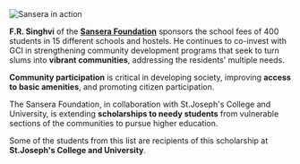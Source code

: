 <img class="img-fluid" src="%url%assets/from-reports/sansera-foundation-students-2023.jpg" alt="Sansera in action" />

**F.R. Singhvi** of the **[Sansera Foundation](https://sansera.in/#utm)** sponsors the school fees of 400 students in 15 different schools and hostels. He continues to co-invest with GCI in strengthening community development programs that seek to turn slums into **vibrant communities**, addressing the residents' multiple needs.

**Community participation** is critical in developing society, improving **access to basic amenities**, and promoting citizen participation.

The Sansera Foundation, in collaboration with St.Joseph's College and University, is extending **scholarships to needy students** from vulnerable sections of the communities to pursue higher education.

Some of the students from this list are recipients of this scholarship at **St.Joseph's College and University**.

